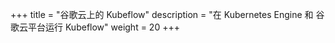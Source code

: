 +++
title = "谷歌云上的 Kubeflow"
description = "在 Kubernetes Engine 和 谷歌云平台运行 Kubeflow"
weight = 20
+++

